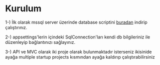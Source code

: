 # Kurulum
1-) İlk olarak mssql server üzerinde database scriptini [buradan](https://file.io/ZrES9mS50Egb) indirip çalıştırınız.

2-) appsettings'lerin içindeki SqlConnection'ları kendi db bilgileriniz ile düzenleyip bağlantınızı sağlayınız.

3-) API ve MVC olarak iki proje olarak bulunmaktadır isterseniz ikisinide ayağa multiple startup projects kısmından ayağa kaldırıp çalıştırabilirsiniz

